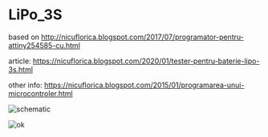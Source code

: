 # LiPo_3S
based on http://nicuflorica.blogspot.com/2017/07/programator-pentru-attiny254585-cu.html

article: https://nicuflorica.blogspot.com/2020/01/tester-pentru-baterie-lipo-3s.html

other info: https://nicuflorica.blogspot.com/2015/01/programarea-unui-microcontroler.html


![schematic](https://1.bp.blogspot.com/-Qy6W1tduWyo/XiwOPXSpWcI/AAAAAAAAbOI/OzYtfa5n_VUS6Brfa_RCKaAWGG1aJiI-ACLcBGAsYHQ/s1600/schema.jpg)

![ok](https://1.bp.blogspot.com/-jUAa5PNZuTs/XiwRoKpI8TI/AAAAAAAAbO4/Ph38yIJQRTUChfTnsy6mGo9enj_MQqGpACLcBGAsYHQ/s1600/IMG_1912.jpeg)



